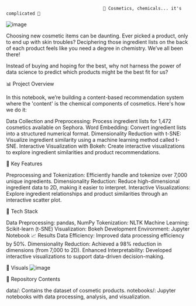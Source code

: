 



                                         🧴 Cosmetics, chemicals... it's complicated 🧴
![image](https://github.com/user-attachments/assets/27356d19-0f9c-4b1e-85fa-0ec44c086f18)


Choosing new cosmetic items can be daunting. Ever picked a product, only to end up with skin troubles? Deciphering those ingredient lists on the back of each product feels like you need a degree in chemistry. We’ve all been there!

Instead of buying and hoping for the best, why not harness the power of data science to predict which products might be the best fit for us?

📊 Project Overview


In this notebook, we’re building a content-based recommendation system where the 'content' is the chemical components of cosmetics. Here's how we do it:

Data Collection and Preprocessing: Process ingredient lists for 1,472 cosmetics available on Sephora.
Word Embedding: Convert ingredient lists into a structured numerical format.
Dimensionality Reduction with t-SNE: Visualize ingredient similarity using a machine learning method called t-SNE.
Interactive Visualization with Bokeh: Create interactive visualizations to explore ingredient similarities and product recommendations.


🚀 Key Features


Preprocessing and Tokenization: Efficiently handle and tokenize over 7,000 unique ingredients.
Dimensionality Reduction: Reduce high-dimensional ingredient data to 2D, making it easier to interpret.
Interactive Visualizations: Explore ingredient relationships and product similarities through an interactive scatter plot.


🔧 Tech Stack


Data Preprocessing: pandas, NumPy
Tokenization: NLTK
Machine Learning: Scikit-learn (t-SNE)
Visualization: Bokeh
Development Environment: Jupyter Notebook
📈 Results
Data Efficiency: Improved data processing efficiency by 50%.
Dimensionality Reduction: Achieved a 98% reduction in dimensions (from 7,000 to 2D).
Enhanced Interpretability: Developed interactive visualizations to support data-driven decision-making.

📸 Visuals
![image](https://github.com/user-attachments/assets/1a0949e0-6101-436e-8df9-7ae28545f696)





📂 Repository Contents


data/: Contains the dataset of cosmetic products.
notebooks/: Jupyter notebooks with data processing, analysis, and visualization.

